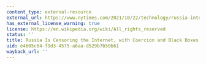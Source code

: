 ```yaml
---
content_type: external-resource
external_url: https://www.nytimes.com/2021/10/22/technology/russia-internet-censorship-putin.html
has_external_license_warning: true
license: https://en.wikipedia.org/wiki/All_rights_reserved
status: ''
title: Russia Is Censoring the Internet, with Coercion and Black Boxes
uid: e4605c64-f9d3-4575-a6aa-d529b7b50b61
wayback_url: ''
---
```

